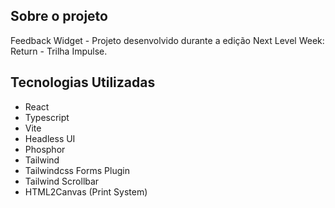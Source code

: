 ## Sobre o projeto

Feedback Widget - Projeto desenvolvido durante a edição Next Level Week: Return - Trilha Impulse.

## Tecnologias Utilizadas

- React
- Typescript
- Vite
- Headless UI
- Phosphor
- Tailwind
- Tailwindcss Forms Plugin
- Tailwind Scrollbar
- HTML2Canvas (Print System)
